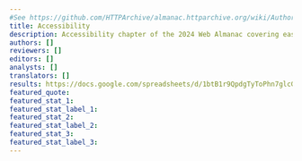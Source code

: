 ```yaml
---
#See https://github.com/HTTPArchive/almanac.httparchive.org/wiki/Authors'-Guide#metadata-to-add-at-the-top-of-your-chapters
title: Accessibility
description: Accessibility chapter of the 2024 Web Almanac covering ease of reading, navigation, forms, media, ARIA, and accessibility apps.
authors: []
reviewers: []
editors: []
analysts: []
translators: []
results: https://docs.google.com/spreadsheets/d/1btB1r9QpdgTyToPhn7glcGAdMFs7eq4UcQSVIHBqiYQ/
featured_quote:
featured_stat_1:
featured_stat_label_1:
featured_stat_2:
featured_stat_label_2:
featured_stat_3:
featured_stat_label_3:
---
```

